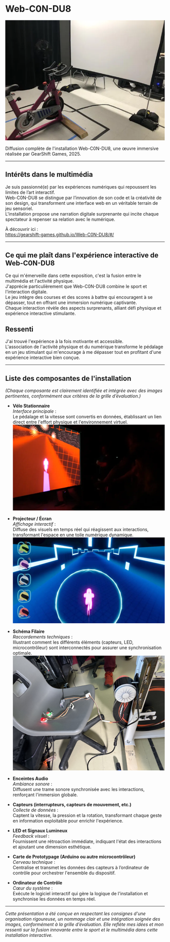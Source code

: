 # Web-C0N-DU8

![Diffusion complète](photos_expo_finissants/diffusion_complet.webp)

Diffusion complète de l'installation Web-C0N-DU8, une œuvre immersive réalisée par GearShift Games, 2025.

---

## Intérêts dans le multimédia
Je suis passionné(e) par les expériences numériques qui repoussent les limites de l’art interactif.  
Web-C0N-DU8 se distingue par l’innovation de son code et la créativité de son design, qui transforment une interface web en un véritable terrain de jeu sensoriel.  
L'installation propose une narration digitale surprenante qui incite chaque spectateur à repenser sa relation avec le numérique.

À découvrir ici :  
<https://gearshift-games.github.io/Web-C0N-DU8/#/>

---

## Ce qui me plaît dans l'expérience interactive de Web-C0N-DU8
Ce qui m'émerveille dans cette exposition, c'est la fusion entre le multimédia et l'activité physique.  
J'apprécie particulièrement que Web-C0N-DU8 combine le sport et l'interaction digitale.  
Le jeu intègre des courses et des scores à battre qui encouragent à se dépasser, tout en offrant une immersion numérique captivante.  
Chaque interaction révèle des aspects surprenants, alliant défi physique et expérience interactive stimulante.

> 

## Ressenti
J'ai trouvé l'expérience à la fois motivante et accessible.  
L'association de l'activité physique et du numérique transforme le pédalage en un jeu stimulant qui m'encourage à me dépasser tout en profitant d'une expérience interactive bien conçue.

---

## Liste des composantes de l'installation
*(Chaque composante est clairement identifiée et intégrée avec des images pertinentes, conformément aux critères de la grille d’évaluation.)*

- **Vélo Stationnaire**  
  *Interface principale* :  
  Le pédalage et la vitesse sont convertis en données, établissant un lien direct entre l'effort physique et l'environnement virtuel.  
  ![Plan du jeu et du vélo](photos_expo_finissants/plan_jeu_velo.webp)

- **Projecteur / Écran**  
  *Affichage interactif* :  
  Diffuse des visuels en temps réel qui réagissent aux interactions, transformant l'espace en une toile numérique dynamique.  
  ![Plan de l’écran](photos_expo_finissants/plan_ecran.webp)

- **Schéma Filaire**  
  *Raccordements techniques* :  
  Illustrant comment les différents éléments (capteurs, LED, microcontrôleur) sont interconnectés pour assurer une synchronisation optimale.  
  ![Schéma filaire](photos_expo_finissants/lien_filaire.jpeg)

- **Enceintes Audio**  
  *Ambiance sonore* :  
  Diffusent une trame sonore synchronisée avec les interactions, renforçant l'immersion globale.

- **Capteurs (interrupteurs, capteurs de mouvement, etc.)**  
  *Collecte de données* :  
  Captent la vitesse, la pression et la rotation, transformant chaque geste en information exploitable pour enrichir l'expérience.

- **LED et Signaux Lumineux**  
  *Feedback visuel* :  
  Fournissent une rétroaction immédiate, indiquant l'état des interactions et ajoutant une dimension esthétique.

- **Carte de Prototypage (Arduino ou autre microcontrôleur)**  
  *Cerveau technique* :  
  Centralise et transmet les données des capteurs à l’ordinateur de contrôle pour orchestrer l'ensemble du dispositif.

- **Ordinateur de Contrôle**  
  *Cœur du système* :  
  Exécute le logiciel interactif qui gère la logique de l'installation et synchronise les données en temps réel.

---

*Cette présentation a été conçue en respectant les consignes d'une organisation rigoureuse, un nommage clair et une intégration soignée des images, conformément à la grille d’évaluation. Elle reflète mes idées et mon ressenti sur la fusion innovante entre le sport et le multimédia dans cette installation interactive.*
